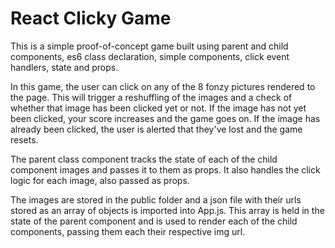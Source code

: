 # React Clicky Game

This is a simple proof-of-concept game built using parent and child components, es6 class declaration, simple components, click event handlers, state and props. 

In this game, the user can click on any of the 8 fonzy pictures rendered to the page. This will trigger a reshuffling of the images and a check of whether that image has been clicked yet or not. If the image has not yet been clicked, your score increases and the game goes on. If the image has already been clicked, the user is alerted that they've lost and the game resets. 

The parent class component tracks the state of each of the child component images and passes it to them as props. It also handles the click logic for each image, also passed as props. 

The images are stored in the public folder and a json file with their urls stored as an array of objects is imported into App.js. This array is held in the state of the parent component and is used to render each of the child components, passing them each their respective img url. 
